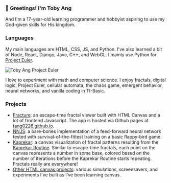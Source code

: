 ### 👋 Greetings! I'm Toby Ang  
And I'm a 17-year-old learning programmer and hobbyist aspiring to use my God-given skills for His kingdom.

### Languages
My main languages are HTML, CSS, JS, and Python. I've also learned a bit of Node, React, Django, Java, C++, and WebGL.
I mainly use Python for [Project Euler](https://github.com/tang0226/projectEuler).

![Toby Ang Project Euler](https://projecteuler.net/profile/tang0226.png "tang0226 Project Euler")

I love to experiment with math and computer science. I enjoy fractals, digital logic, Project Euler, cellular automata, the chaos game, emergent behavior, neural networks, and vanilla coding in TI-Basic.

### Projects
* [Fracture](https://github.com/tang0226/fracture): an escape-time fractal viewer built with HTML Canvas and a lot of frontend Javascript. The app is hosted via Github pages at [tang0226.github.io](https://tang0226.github.io/fracture/src/main).
* [NNJS](https://github.com/tang0226/nnjs): a bare-bones implementation of a feed-forward neural network tested with survival-of-the-fittest training on a basic flappy-bird game.
* [Kaprekar](https://github.com/tang0226/kaprekar): a canvas visualization of fractal patterns resulting from the [Kaprekar Routine](https://en.wikipedia.org/wiki/Kaprekar%27s_routine). Similar to escape-time fractals, each point on the canvas represents a number in some base, colored based on the number of iterations before the Kaprekar Routine starts repeating. Fractals really are everywhere!
* [Other HTML canvas projects](https://github.com/tang0226/canvas-projects): various simulations, screensavers, and experiments I've built as I've been learning canvas.

<!--
**tang0226/tang0226** is a ✨ _special_ ✨ repository because its `README.md` (this file) appears on your GitHub profile.

Here are some ideas to get you started:

- 🔭 I’m currently working on ...
- 🌱 I’m currently learning ...
- 👯 I’m looking to collaborate on ...
- 🤔 I’m looking for help with ...
- 💬 Ask me about ...
- 📫 How to reach me: ...
- 😄 Pronouns: ...
- ⚡ Fun fact: ...
-->
